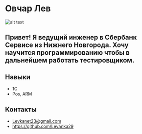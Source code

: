 # Овчар Лев
![alt text](../photo_2025-02-17_20-01-12.jpg)
## Привет! Я ведущий инженер в Сбербанк Сервисе из Нижнего Новгорода. Хочу научится программированию чтобы в дальнейшем работать тестировщиком.
## Навыки
- 1С
- Pos, ARM
## Контакты 
- Levkanet23@gmail.com
- https://github.com/Levanka29